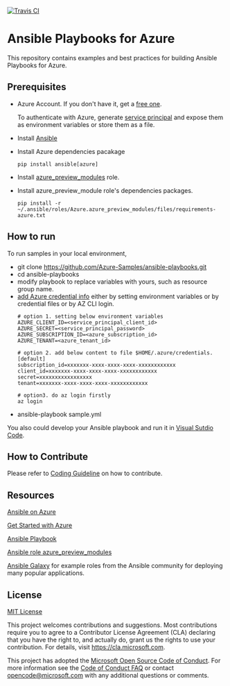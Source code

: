 [![Travis CI](https://travis-ci.org/Azure-Samples/ansible-playbooks.svg?branch=master)](https://travis-ci.org/Azure-Samples/ansible-playbooks)

# Ansible Playbooks for Azure

This repository contains examples and best practices for building Ansible Playbooks for Azure. 

## Prerequisites

- Azure Account. If you don't have it, get a [free one](https://azure.microsoft.com/en-us/free/).

  To authenticate with Azure, generate [service principal](https://docs.microsoft.com/en-us/azure/azure-resource-manager/resource-group-create-service-principal-portal) and expose them as environment variables or store them as a file. 

- Install [Ansible]((http://docs.ansible.com/ansible/latest/intro_installation.html))
- Install Azure dependencies pacakage
  ```
  pip install ansible[azure]
  ```
- Install [azure_preview_modules](https://galaxy.ansible.com/Azure/azure_preview_modules/) role.
- Install azure_preview_module role's dependencies packages.
  ```
  pip install -r ~/.ansible/roles/Azure.azure_preview_modules/files/requirements-azure.txt
  ```

## How to run
To run samples in your local environment,

- git clone https://github.com/Azure-Samples/ansible-playbooks.git
- cd ansible-playbooks
- modify playbook to replace variables with yours, such as resource group name.
- [add Azure credential info](http://docs.ansible.com/ansible/latest/scenario_guides/guide_azure.html) either by setting environment variables or by credential files or by AZ CLI login. 
  ```
  # option 1. setting below environment variables
  AZURE_CLIENT_ID=<service_principal_client_id>
  AZURE_SECRET=<service_principal_password>
  AZURE_SUBSCRIPTION_ID=<azure_subscription_id>
  AZURE_TENANT=<azure_tenant_id>

  # option 2. add below content to file $HOME/.azure/credentials.
  [default]
  subscription_id=xxxxxxx-xxxx-xxxx-xxxx-xxxxxxxxxxxx
  client_id=xxxxxxx-xxxx-xxxx-xxxx-xxxxxxxxxxxx
  secret=xxxxxxxxxxxxxxxxx
  tenant=xxxxxxx-xxxx-xxxx-xxxx-xxxxxxxxxxxx

  # option3. do az login firstly
  az login
  ```
- ansible-playbook sample.yml

You also could develop your Ansible playbook and run it in [Visual Sutdio Code](https://marketplace.visualstudio.com/items?itemName=vscoss.vscode-ansible).

## How to Contribute
Please refer to [Coding Guideline](./CODEGUIDELINE.md) on how to contribute.

## Resources

[Ansible on Azure](https://docs.microsoft.com/en-us/azure/ansible/ansible-overview)

[Get Started with Azure](http://docs.ansible.com/ansible/latest/guide_azure.html)

[Ansible Playbook](http://docs.ansible.com/ansible/latest/playbooks.html)

[Ansible role azure_preview_modules](https://galaxy.ansible.com/Azure/azure_preview_modules/)

[Ansible Galaxy](http://galaxy.ansible.com) for example roles from the Ansible community for deploying many popular applications. 


## License
[MIT License](./LICENSE.md)

This project welcomes contributions and suggestions.  Most contributions require you to agree to a Contributor License Agreement (CLA) declaring that you have the right to, and actually do, grant us the rights to use your contribution. For details, visit https://cla.microsoft.com.

This project has adopted the [Microsoft Open Source Code of Conduct](https://opensource.microsoft.com/codeofconduct/).
For more information see the [Code of Conduct FAQ](https://opensource.microsoft.com/codeofconduct/faq/) or
contact [opencode@microsoft.com](mailto:opencode@microsoft.com) with any additional questions or comments.